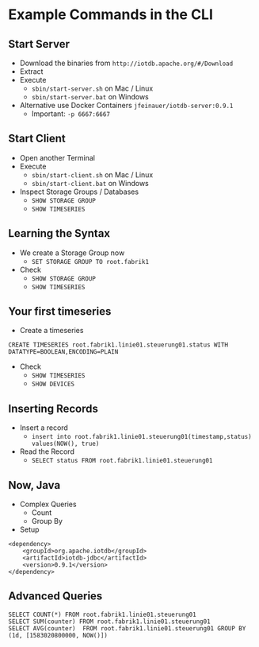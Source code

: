 # Example Commands in the CLI

## Start Server

* Download the binaries from `http://iotdb.apache.org/#/Download`
* Extract
* Execute
    * `sbin/start-server.sh` on Mac / Linux
    * `sbin/start-server.bat` on Windows
* Alternative use Docker Containers `jfeinauer/iotdb-server:0.9.1`  
    * Important: `-p 6667:6667`

## Start Client

* Open another Terminal
* Execute
    * `sbin/start-client.sh` on Mac / Linux
    * `sbin/start-client.bat` on Windows
* Inspect Storage Groups / Databases
    * `SHOW STORAGE GROUP`
    * `SHOW TIMESERIES`
    
## Learning the Syntax

* We create a Storage Group now
    * `SET STORAGE GROUP TO root.fabrik1`
* Check
    * `SHOW STORAGE GROUP`
    * `SHOW TIMESERIES`

## Your first timeseries

* Create a timeseries
```
CREATE TIMESERIES root.fabrik1.linie01.steuerung01.status WITH DATATYPE=BOOLEAN,ENCODING=PLAIN
```
* Check
    * `SHOW TIMESERIES`
    * `SHOW DEVICES`

## Inserting Records

* Insert a record
    * `insert into root.fabrik1.linie01.steuerung01(timestamp,status) values(NOW(), true)`
* Read the Record
    * `SELECT status FROM root.fabrik1.linie01.steuerung01`

## Now, Java

* Complex Queries
    * Count
    * Group By
* Setup
```
<dependency>
    <groupId>org.apache.iotdb</groupId>
    <artifactId>iotdb-jdbc</artifactId>
    <version>0.9.1</version>
</dependency>
```

## Advanced Queries

```
SELECT COUNT(*) FROM root.fabrik1.linie01.steuerung01
SELECT SUM(counter) FROM root.fabrik1.linie01.steuerung01
SELECT AVG(counter)  FROM root.fabrik1.linie01.steuerung01 GROUP BY (1d, [1583020800000, NOW()])
```